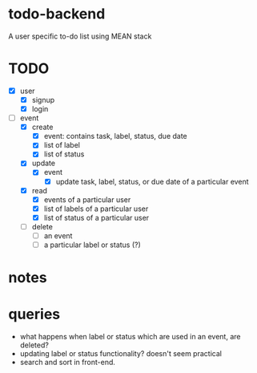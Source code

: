 # todo-backend
A user specific to-do list using MEAN stack

# TODO
- [x] user 
  - [x] signup
  - [x] login
- [ ] event
  - [x] create
    - [x] event: contains task, label, status, due date
    - [x] list of label
    - [x] list of status
  - [x] update
    - [x] event
      - [x] update task, label, status, or due date of a particular event
  - [x] read
    - [x] events of a particular user
    - [x] list of labels of a particular user
    - [x] list of status of a particular user
  - [ ] delete
    - [ ] an event
    - [ ] a particular label or status (?)

# notes

# queries
- what happens when label or status which are used in an event, are deleted?
- updating label or status functionality? doesn't seem practical
- search and sort in front-end.